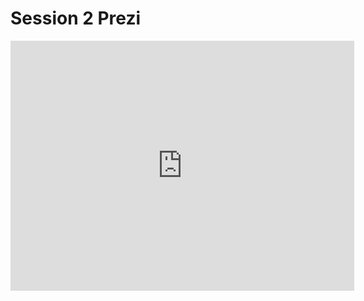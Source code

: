 # Session 2 Prezi

<iframe id="iframe_container" frameborder="0" webkitallowfullscreen="" mozallowfullscreen="" allowfullscreen="" allow="autoplay; fullscreen" width="550" height="400" src="https://prezi.com/embed/paj-d7mgtdil/?bgcolor=ffffff&amp;lock_to_path=0&amp;autoplay=0&amp;autohide_ctrls=0&amp;landing_data=bHVZZmNaNDBIWnNjdEVENDRhZDFNZGNIUE43MHdLNWpsdFJLb2ZHanI0a2FYQUpFc1p0bVZwbXppZTlxTVA5bUZRPT0&amp;landing_sign=lxCdT0iL_kO2gpAS0FZlrfzp0FK7G3f8LzrwKv4XFAE"></iframe>
